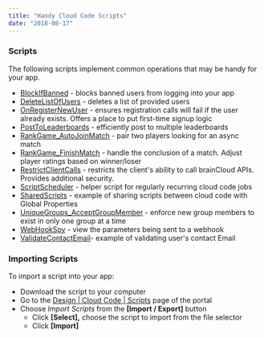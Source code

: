 ```yaml
---
title: "Handy Cloud Code Scripts"
date: "2018-08-17"
---
```


### Scripts

The following scripts implement common operations that may be handy for your app.

- [BlockIfBanned](/learn/cloud-code-central/handy-cloud-code-scripts/example-blockifbanned-script/) - blocks banned users from logging into your app
- [DeleteListOfUsers](/learn/cloud-code-central/handy-cloud-code-scripts/deletelistofusers-script/) - deletes a list of provided users
- [OnRegisterNewUser](/learn/cloud-code-central/handy-cloud-code-scripts/onregisternewuser-script/) - ensures registration calls will fail if the user already exists. Offers a place to put first-time signup logic
- [PostToLeaderboards](/learn/cloud-code-central/handy-cloud-code-scripts/example-posttoleaderboards-script/) - efficiently post to multiple leaderboards
- [RankGame_AutoJoinMatch](/learn/cloud-code-central/handy-cloud-code-scripts/rankgame_autojoinmatch/) - pair two players looking for an async match
- [RankGame_FinishMatch](/learn/cloud-code-central/handy-cloud-code-scripts/rankgame_finishmatch/) - handle the conclusion of a match. Adjust player ratings based on winner/loser
- [RestrictClientCalls](/learn/cloud-code-central/handy-cloud-code-scripts/restrictclientcalls-script/) - restricts the client's ability to call brainCloud APIs. Provides additional security.
- [ScriptScheduler](/learn/cloud-code-central/handy-cloud-code-scripts/scriptscheduler-script/) - helper script for regularly recurring cloud code jobs
- [SharedScripts](/learn/cloud-code-central/handy-cloud-code-scripts/sharedscripts/) - example of sharing scripts between cloud code with Global Properties
- [UniqueGroups_AcceptGroupMember](/learn/cloud-code-central/handy-cloud-code-scripts/uniquegroups_acceptgroupmember-script/) - enforce new group members to exist in only one group at a time
- [WebHookSpy](/learn/cloud-code-central/handy-cloud-code-scripts/webhookspy-script/) - view the parameters being sent to a webhook
- [ValidateContactEmail](/learn/cloud-code-central/handy-cloud-code-scripts/validatecontactemail-script/)\- example of validating user's contact Email

### Importing Scripts

To import a script into your app:

- Download the script to your computer
- Go to the [Design | Cloud Code | Scripts](https://portal.braincloudservers.com/admin/dashboard#/development/serverscripts-edit) page of the portal
- Choose _Import Scripts_ from the **[Import / Export]** button
    - Click **[Select],** choose the script to import from the file selector
    - Click **[Import]**

<DocCardList />